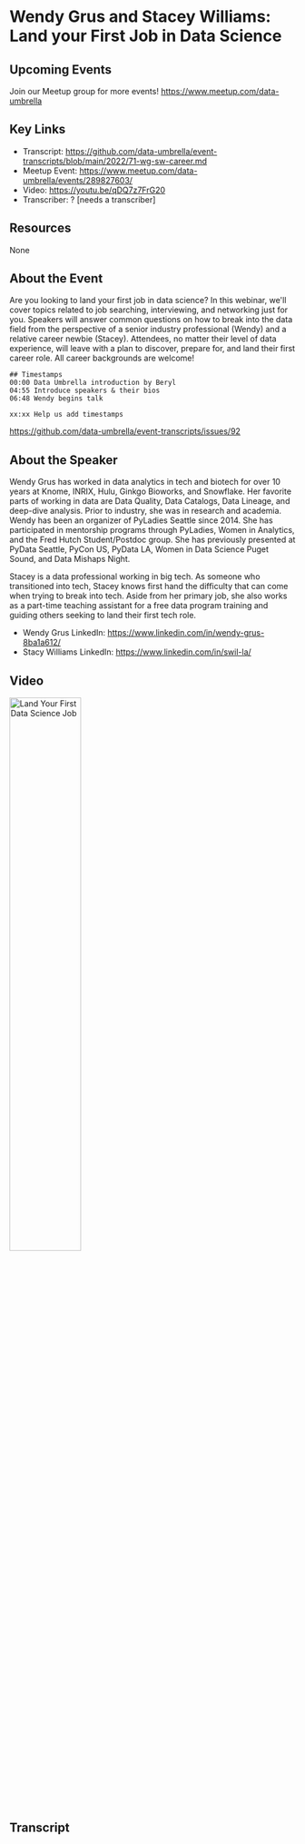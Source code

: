# Wendy Grus and Stacey Williams: Land your First Job in Data Science

## Upcoming Events
Join our Meetup group for more events!
https://www.meetup.com/data-umbrella

## Key Links
- Transcript: https://github.com/data-umbrella/event-transcripts/blob/main/2022/71-wg-sw-career.md 
- Meetup Event: https://www.meetup.com/data-umbrella/events/289827603/
- Video: https://youtu.be/qDQ7z7FrG20 
- Transcriber:  ? [needs a transcriber]

## Resources
None

## About the Event
Are you looking to land your first job in data science? In this webinar, we'll cover topics related to job searching, interviewing, and networking just for you. Speakers will answer common questions on how to break into the data field from the perspective of a senior industry professional (Wendy) and a relative career newbie (Stacey). Attendees, no matter their level of data experience, will leave with a plan to discover, prepare for, and land their first career role. All career backgrounds are welcome!


```
## Timestamps
00:00 Data Umbrella introduction by Beryl
04:55 Introduce speakers & their bios
06:48 Wendy begins talk

xx:xx Help us add timestamps
```
https://github.com/data-umbrella/event-transcripts/issues/92


## About the Speaker
Wendy Grus has worked in data analytics in tech and biotech for over 10 years at Knome, INRIX, Hulu, Ginkgo Bioworks, and Snowflake. Her favorite parts of working in data are Data Quality, Data Catalogs, Data Lineage, and deep-dive analysis. Prior to industry, she was in research and academia. Wendy has been an organizer of PyLadies Seattle since 2014. She has participated in mentorship programs through PyLadies, Women in Analytics, and the Fred Hutch Student/Postdoc group. She has previously presented at PyData Seattle, PyCon US, PyData LA, Women in Data Science Puget Sound, and Data Mishaps Night.

Stacey is a data professional working in big tech. As someone who transitioned into tech, Stacey knows first hand the difficulty that can come when trying to break into tech. Aside from her primary job, she also works as a part-time teaching assistant for a free data program training and guiding others seeking to land their first tech role.

- Wendy Grus LinkedIn: https://www.linkedin.com/in/wendy-grus-8ba1a612/
- Stacy Williams LinkedIn: https://www.linkedin.com/in/swil-la/

## Video
<a href="http://www.youtube.com/watch?feature=player_embedded&v=qDQ7z7FrG20" target="_blank"><img src="http://img.youtube.com/vi/qDQ7z7FrG20/0.jpg"
alt="Land Your First Data Science Job" width="50%" /></a>


## Transcript

